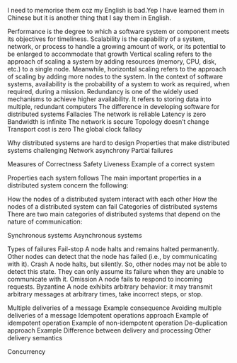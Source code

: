 I need to memorise them coz my English is bad.Yep I have learned them in Chinese but it is another thing that I say them in English.


Performance is the degree to which a software system or component meets its objectives for timeliness.
Scalability is the capability of a system, network, or process to handle a growing amount of work, or its potential to be enlarged to accommodate that growth
Vertical scaling refers to the approach of scaling a system by adding resources (memory, CPU, disk, etc.) to a single node. Meanwhile, horizontal scaling refers to the approach of scaling by adding more nodes to the system.
In the context of software systems, availability is the probability of a system to work as required, when required, during a mission.
Redundancy is one of the widely used mechanisms to achieve higher availability. It refers to storing data into multiple, redundant computers
The difference in developing software for distributed systems
Fallacies
The network is reliable
Latency is zero
Bandwidth is infinite
The network is secure
Topology doesn’t change
Transport cost is zero
The global clock fallacy

Why distributed systems are hard to design
Properties that make distributed systems challenging
Network asynchrony
Partial failures

Measures of Correctness
Safety
Liveness
Example of a correct system

Properties each system follows
The main important properties in a distributed system concern the following:

How the nodes of a distributed system interact with each other
How the nodes of a distributed system can fail
Categories of distributed systems
There are two main categories of distributed systems that depend on the nature of communication:

Synchronous systems
Asynchronous systems

Types of failures
Fail-stop
A node halts and remains halted permanently. Other nodes can detect that the node has failed (i.e., by communicating with it).
Crash
A node halts, but silently. So, other nodes may not be able to detect this state. They can only assume its failure when they are unable to communicate with it.
Omission
A node fails to respond to incoming requests.
Byzantine
A node exhibits arbitrary behavior: it may transmit arbitrary messages at arbitrary times, take incorrect steps, or stop.

Multiple deliveries of a message
Example consequence
Avoiding multiple deliveries of a message
Idempotent operations approach
Example of idempotent operation
Example of non-idempotent operation
De-duplication approach
Example
Difference between delivery and processing
Other delivery semantics

Concurrency
